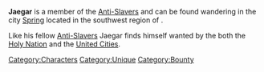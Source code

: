 **Jaegar** is a member of the [Anti-Slavers](02%20-%20Projects%20&%20Wikis/Kenshi/Kenshi%20Wiki/Kenshi%20Wiki%20Template/Anti-Slavers.md "wikilink")
and can be found wandering in the city [Spring](Spring.md "wikilink")
located in the southwest region of [](Stobe's_Gamble.md).

Like his fellow [Anti-Slavers](02%20-%20Projects%20&%20Wikis/Kenshi/Kenshi%20Wiki/Kenshi%20Wiki%20Template/Anti-Slavers.md "wikilink") Jaegar finds
himself wanted by the both the [Holy Nation](Holy_Nation.md "wikilink") and
the [United Cities](02%20-%20Projects%20&%20Wikis/Kenshi/Kenshi%20Wiki/Kenshi%20Wiki%20Template/United_Cities.md "wikilink").

[Category:Characters](Category:Characters "wikilink")
[Category:Unique](Category:Unique "wikilink")
[Category:Bounty](Category:Bounty "wikilink")